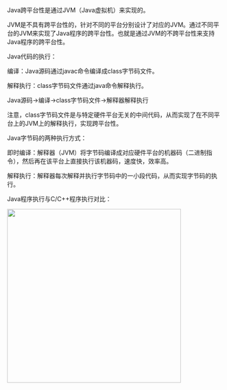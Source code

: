 Java跨平台性是通过JVM（Java虚拟机）来实现的。

JVM是不具有跨平台性的，针对不同的平台分别设计了对应的JVM。通过不同平台的JVM来实现了Java程序的跨平台性。也就是通过JVM的不跨平台性来支持Java程序的跨平台性。



Java代码的执行：

编译：Java源码通过javac命令编译成class字节码文件。

解释执行：class字节码文件通过java命令解释执行。

Java源码->编译->class字节码文件->解释器解释执行

注意，class字节码文件是与特定硬件平台无关的中间代码，从而实现了在不同平台上的JVM上的解释执行，实现跨平台性。



Java字节码的两种执行方式：

即时编译：解释器（JVM）将字节码编译成对应硬件平台的机器码（二进制指令），然后再在该平台上直接执行该机器码，速度快，效率高。

解释执行：解释器每次解释并执行字节码中的一小段代码，从而实现字节码的执行。



Java程序执行与C/C++程序执行对比：

<img src="file:///C:/Users/Administrator/AppData/Roaming/marktext/images/2022-09-26-23-37-25-image.png" title="" alt="" width="405">






























